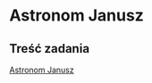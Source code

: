 # Astronom Janusz

## Treść zadania

[Astronom Janusz](https://szkopul.edu.pl/problemset/problem/urCDaGcjRaBBSvm-xTuLZXKN/site/?key=statement)